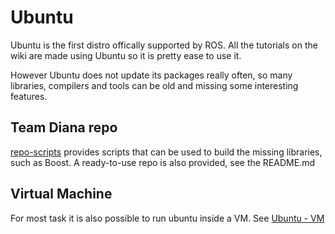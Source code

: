 # Ubuntu

Ubuntu is the first distro offically supported by ROS. All the tutorials on the wiki are made using Ubuntu so it is pretty ease to use it.

However Ubuntu does not update its packages really often, so many libraries, compilers and tools can be old and missing some interesting features.

## Team Diana repo

[repo-scripts](https://github.com/team-diana/repo-scripts) provides scripts that can be used to build the missing libraries, such as Boost. A ready-to-use repo is also provided, see the README.md

## Virtual Machine

For most task it is also possible to run ubuntu inside a VM. 
See [Ubuntu - VM](ubuntu_vm.md)
